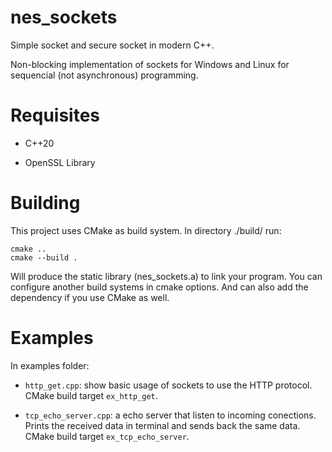 # nes_sockets

Simple socket and secure socket in modern C++.

Non-blocking implementation of sockets for Windows and Linux for sequencial (not asynchronous) programming.

# Requisites

- C++20

- OpenSSL Library

# Building

This project uses CMake as build system. In directory ./build/ run:

```
cmake ..
cmake --build .
```

Will produce the static library (nes_sockets.a) to link your program.
You can configure another build systems in cmake options.
And can also add the dependency if you use CMake as well.

# Examples

In examples folder:

- `http_get.cpp`: show basic usage of sockets to use the HTTP protocol. CMake build target `ex_http_get`.

- `tcp_echo_server.cpp`: a echo server that listen to incoming conections. Prints the received data
in terminal and sends back the same data. CMake build target `ex_tcp_echo_server`.